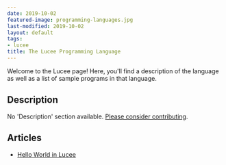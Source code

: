 ```yaml
---
date: 2019-10-02
featured-image: programming-languages.jpg
last-modified: 2019-10-02
layout: default
tags:
- lucee
title: The Lucee Programming Language
---
```


Welcome to the Lucee page! Here, you'll find a description of the language as well as a list of sample programs in that language.

## Description

No 'Description' section available. [Please consider contributing](https://github.com/TheRenegadeCoder/sample-programs-website).

## Articles

- [Hello World in Lucee](https://sampleprograms.io/projects/hello-world/lucee)
